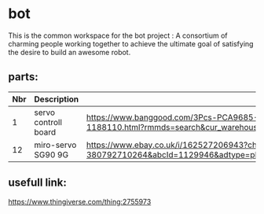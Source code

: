 # bot
This is the common workspace for the bot project : A consortium of charming people working together to achieve the ultimate goal of satisfying the desire to build an awesome robot.

## parts: 
| Nbr | Description | Link |
| --- | --- | --- | 
| 1 | servo controll board | https://www.banggood.com/3Pcs-PCA9685-16-Channel-12-bit-PWM-Servo-Motor-Driver-I2C-Module-For-Arduino-Robot-p-1188110.html?rmmds=search&cur_warehouse=CN
| 12 | miro-servo SG90 9G | https://www.ebay.co.uk/i/162527206943?chn=ps&adgroupid=49939730778&rlsatarget=pla-380792710264&abcId=1129946&adtype=pla&merchantid=115117200&poi=&googleloc=1006598&device=c&campaignid=974198600&crdt=0

## usefull link:
https://www.thingiverse.com/thing:2755973
